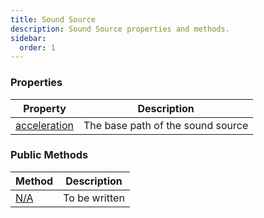 ```yaml
---
title: Sound Source
description: Sound Source properties and methods.
sidebar:
  order: 1
---
```


### Properties

| Property | Description                    |
|-------------------------------------------------------------------------------|---------------------------------------------------------------------------|
| [acceleration](/JulGame.jl/reference/sound-source/properties/basePath/)           | The base path of the sound source |

### Public Methods

| Method | Description |
|-----------------------------------------------------------------------|---------------|
| [N/A]() | To be written |